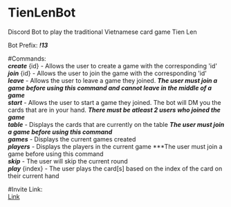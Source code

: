 # TienLenBot
Discord Bot to play the traditional Vietnamese card game Tien Len

Bot Prefix: ***!13***

#Commands:<br/>
***create*** {id} - Allows the user to create a game with the corresponding 'id'<br/>
***join*** {id}   - Allows the user to join the game with the corresponding 'id'<br/>
***leave***   - Allows the user to leave a game they joined. ***The user must join a game before using this command and cannot leave in the middle of a game***<br/>
***start***   - Allows the user to start a game they joined. The bot will DM you the cards that are in your hand. ***There must be atleast 2 users who joined the game***<br/>
***table***   - Displays the cards that are currently on the table ***The user must join a game before using this command***<br/>
***games***   - Displays the current games created<br/>
***players*** - Displays the players in the current game ***The user must join a game before using this command<br/>
***skip***    - The user will skip the current round<br/>
***play*** {index} - The user plays the card[s] based on the index of the card on their current hand<br/>

#Invite Link:<br/>
[Link](https://discordapp.com/oauth2/authorize?client_id=713483832384290936&scope=bot&permissions=3072)
